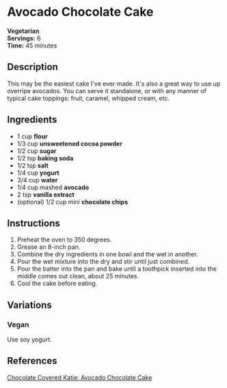 # Avocado Chocolate Cake

**Vegetarian**  
**Servings:** 6  
**Time:** 45 minutes

## Description

This may be the easiest cake I've ever made. It's also a great way to use up overripe avocados. You can serve it standalone, or with any manner of typical cake toppings: fruit, caramel, whipped cream, etc.

## Ingredients

- 1 cup **flour**
- 1/3 cup **unsweetened cocoa powder**
- 1/2 cup **sugar**
- 1/2 tsp **baking soda**
- 1/2 tsp **salt**
- 1/4 cup **yogurt**
- 3/4 cup **water**
- 1/4 cup mashed **avocado**
- 2 tsp **vanilla extract**
- (optional) 1/2 cup mini **chocolate chips**

## Instructions

1. Preheat the oven to 350 degrees.
1. Grease an 8-inch pan.
1. Combine the dry ingredients in one bowl and the wet in another.
1. Pour the wet mixture into the dry and stir until just combined.
1. Pour the batter into the pan and bake until a toothpick inserted into the middle comes out clean, about 25 minutes.
1. Cool the cake before eating.

## Variations

### Vegan

Use soy yogurt.

## References

[Chocolate Covered Katie: Avocado Chocolate Cake](https://chocolatecoveredkatie.com/avocado-chocolate-cake/)